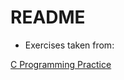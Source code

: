 # README

- Exercises taken from:

[C Programming Practice](https://github.com/mynulIslam95/C-Programming-Practice)
